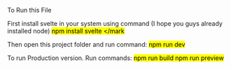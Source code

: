 To Run this File

First install svelte in your system using command (I hope you guys already installed node)
<mark> npm install svelte </mark

Then open this project folder and run command:
<mark> npm run dev </mark>

To run Production version. Run commands:
<mark> npm run build <mark>
<mark> npm run preview </mark>
